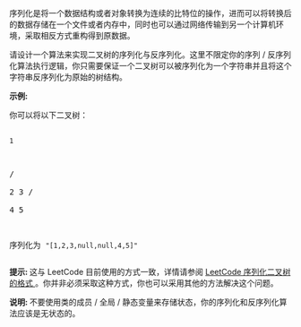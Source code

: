 <html>
 <body>
  <p>
   序列化是将一个数据结构或者对象转换为连续的比特位的操作，进而可以将转换后的数据存储在一个文件或者内存中，同时也可以通过网络传输到另一个计算机环境，采取相反方式重构得到原数据。
  </p>
  <p>
   请设计一个算法来实现二叉树的序列化与反序列化。这里不限定你的序列 / 反序列化算法执行逻辑，你只需要保证一个二叉树可以被序列化为一个字符串并且将这个字符串反序列化为原始的树结构。
  </p>
  <p>
   <strong>
    示例:
   </strong>
  </p>
  <pre>你可以将以下二叉树：

    1
   / \
  2   3
     / \
    4   5

序列化为 <code>"[1,2,3,null,null,4,5]"</code></pre>
  <p>
   <strong>
    提示:
   </strong>
   这与 LeetCode 目前使用的方式一致，详情请参阅
   <a href="/faq/#binary-tree">
    LeetCode 序列化二叉树的格式
   </a>
   。你并非必须采取这种方式，你也可以采用其他的方法解决这个问题。
  </p>
  <p>
   <strong>
    说明:
   </strong>
   不要使用类的成员 / 全局 / 静态变量来存储状态，你的序列化和反序列化算法应该是无状态的。
  </p>
 </body>
</html>